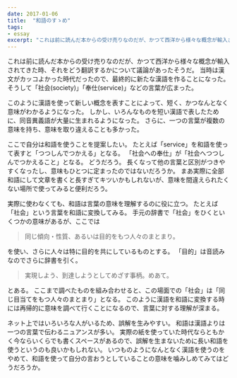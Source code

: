 ```yaml
---
date: 2017-01-06
title:  "和語のすゝめ"
tags:
- essay
excerpt: "これは前に読んだ本からの受け売りなのだが、かつて西洋から様々な概念が輸入されてきた時、それをどう翻訳するかについて議論があったそうだ。当時は漢文がカッコよかった時代だったので、最終的に新たな漢語を作ることになった。そうして「社会(society)」「奉仕(service)」などの言葉が広まった。"
---
```


これは前に読んだ本からの受け売りなのだが、かつて西洋から様々な概念が輸入されてきた時、それをどう翻訳するかについて議論があったそうだ。
当時は漢文がカッコよかった時代だったので、最終的に新たな漢語を作ることになった。
そうして「社会(society)」「奉仕(service)」などの言葉が広まった。

このように漢語を使って新しい概念を表すことによって、短く、かつなんとなく意味がわかるようになった。
しかし、いろんなものを短い漢語で表したために、同音異義語が大量に生まれるようになった。
さらに、一つの言葉が複数の意味を持ち、意味を取り違えることも多かった。

ここで自分は和語を使うことを提案したい。
たとえば「service」を和語を使って表すと「つつしんでつかえる」となる。
「社会への奉仕」が「社会へつつしんでつかえること」となる。
どうだろう。
長くなって他の言葉と区別がつきやすくなったし、意味もひとつに定まったのではないだろうか。
まあ実際に全部和語にして文章を書くと長すぎてキツいかもしれないが、意味を間違えられたくない場所で使ってみると便利だろう。

実際に使わなくても、和語は言葉の意味を理解するのに役に立つ。
たとえば「社会」という言葉を和語に変換してみる。
手元の辞書で「社会」をひくといくつかの意味があるが、ここでは

 > 同じ傾向・性質、あるいは目的をもつ人々のまとまり。

を使い、さらに人々は特に目的を共にしているものとする。
「目的」は音読みなのでさらに辞書を引く。

 > 実現しよう、到達しようとしてめざす事柄。めあて。

とある。
ここまで調べたものを組み合わせると、この場面での「社会」は「同じ目当てをもつ人々のまとまり」となる。
このように漢語を和語に変換する時には再帰的に意味を調べて行くことになるので、言葉に対する理解が深まる。

ネット上ではいろいろな人がいるため、誤解を生みやすい。
和語は漢語よりは一つの言葉で伝わるニュアンスが多い。
実際の紙を使っていた時代ならともかく今ならいくらでも書くスペースがあるので、誤解を生まないために長い和語を使うというのも良いかもしれない。
いつものようになんとなく漢語を使うのをやめて、和語を使って自分の言おうとしていることの意味を噛みしめてみてはどうだろうか。